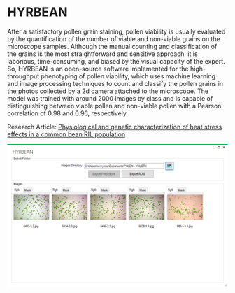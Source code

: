 # HYRBEAN
After a satisfactory pollen grain staining, pollen viability is usually evaluated by the quantification of the number of viable and non-viable grains on the microscope samples. Although the manual counting and classification of the grains is the most straightforward and sensitive approach, it is laborious, time-consuming, and biased by the visual capacity of the expert. So, HYRBEAN is an open-source software implemented for the high-throughput phenotyping of pollen viability, which uses machine learning and image processing techniques to count and classify the pollen grains in the photos collected by a 2d camera attached to the microscope. The model was trained with around 2000 images by class and is capable of distinguishing between viable pollen and non-viable pollen with a Pearson correlation of   0.98 and 0.96, respectively.

Research Article: [Physiological and genetic characterization of heat stress effects in a common bean RIL population](https://journals.plos.org/plosone/article?id=10.1371/journal.pone.0249859)

![Software](screenshot.png)
